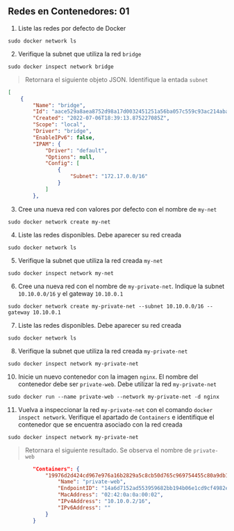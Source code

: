 ## Redes en Contenedores: 01

1. Liste las redes por defecto de Docker
```
sudo docker network ls
```

2. Verifique la subnet que utiliza la red `bridge`
```
sudo docker inspect network bridge
```
> Retornara el siguiente objeto JSON. Identifique la entada `subnet`
```json
[
    {
        "Name": "bridge",
        "Id": "aace529a8aea8752d98a17d0032451251a56ba057c559c93ac214aba533c58a5",
        "Created": "2022-07-06T18:39:13.875227085Z",
        "Scope": "local",
        "Driver": "bridge",
        "EnableIPv6": false,
        "IPAM": {
            "Driver": "default",
            "Options": null,
            "Config": [
                {
                    "Subnet": "172.17.0.0/16"
                }
            ]
        },
```

3. Cree una nueva red con valores por defecto con el nombre de `my-net`
```
sudo docker network create my-net
```

4. Liste las redes disponibles. Debe aparecer su red creada
```
sudo docker network ls
```

5. Verifique la subnet que utiliza la red creada `my-net`
```
sudo docker inspect network my-net
```

6. Cree una nueva red con el nombre de `my-private-net`. Indique la subnet `10.10.0.0/16` y el gateway `10.10.0.1`
```
sudo docker network create my-private-net --subnet 10.10.0.0/16 --gateway 10.10.0.1
```

7. Liste las redes disponibles. Debe aparecer su red creada
```
sudo docker network ls
```

8. Verifique la subnet que utiliza la red creada `my-private-net`
```
sudo docker inspect network my-private-net
```

10. Inicie un nuevo contenedor con la imagen `nginx`. El nombre del contenedor debe ser `private-web`. Debe utilizar la red `my-private-net`
```
sudo docker run --name private-web --network my-private-net -d nginx
```

11. Vuelva a inspeccionar la red `my-private-net` con el comando `docker inspect network`. Verifique el apartado de `Containers` e identifique el contenedor que se encuentra asociado con la red creada
```
sudo docker inspect network my-private-net
```
> Retornara el siguiente resultado. Se observa el nombre de `private-web`
```json
        "Containers": {
            "19976d2d424cd967e976a16b2829a5c8cb50d765c969754455c80a9db1354b59": {
                "Name": "private-web",
                "EndpointID": "14a6d7152ad553959682bb194b06e1cd9cf4982e22aa47fb1a9bcbe817dca890",
                "MacAddress": "02:42:0a:0a:00:02",
                "IPv4Address": "10.10.0.2/16",
                "IPv6Address": ""
            }
        }
```

